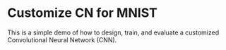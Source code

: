 # Customize CN for MNIST
This is a simple demo of how to design, train, and evaluate a customized Convolutional Neural Network (CNN).